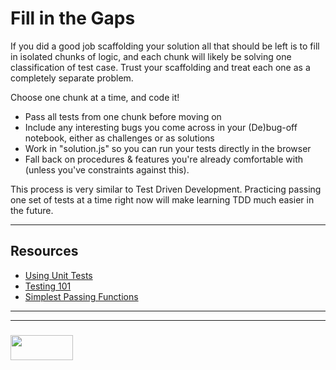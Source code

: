 # Fill in the Gaps

If you did a good job scaffolding your solution all that should be left is to fill in isolated chunks of logic, and each chunk will likely be solving one classification of test case. Trust your scaffolding and treat each one as a completely separate problem. 

Choose one chunk at a time, and code it!  
* Pass all tests from one chunk before moving on
* Include any interesting bugs you come across in your (De)bug-off notebook, either as challenges or as solutions
* Work in "solution.js" so you can run your tests directly in the browser
* Fall back on procedures & features you're already comfortable with (unless you've constraints against this).

This process is very similar to Test Driven Development.  Practicing passing one set of tests at a time right now will make learning TDD much easier in the future.

___

## Resources

* [Using Unit Tests](https://www.youtube.com/watch?v=Eu35xM76kKY&list=PL0zVEGEvSaeF_zoW9o66wa_UCNE3a7BEr)
* [Testing 101](https://github.com/elewa-academy/General-Resources/blob/master/programming-resources/testing-101.md)
* [Simplest Passing Functions](https://github.com/elewa-academy/General-Resources/tree/master/programming-resources/simplestPassingFuncs)

___
___
### <a href="http://elewa.education/blog" target="_blank"><img src="https://user-images.githubusercontent.com/18554853/34921062-506450ae-f97d-11e7-875f-6feeb26ad72d.png" width="100" height="40"/></a>